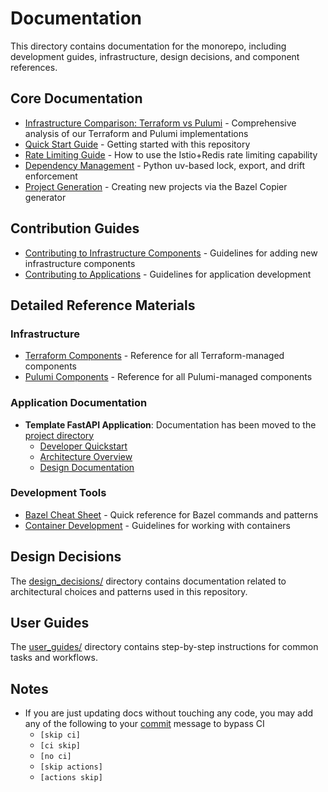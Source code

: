 # Documentation

This directory contains documentation for the monorepo, including development guides, infrastructure, design decisions, and component references.

## Core Documentation

- [Infrastructure Comparison: Terraform vs Pulumi](./infrastructure-comparison.md) - Comprehensive analysis of our Terraform and Pulumi implementations
- [Quick Start Guide](./quick-start-guide.md) - Getting started with this repository
- [Rate Limiting Guide](./rate-limiting.md) - How to use the Istio+Redis rate limiting capability
- [Dependency Management](./dependency-management.md) - Python uv-based lock, export, and drift enforcement
- [Project Generation](./project-generation.md) - Creating new projects via the Bazel Copier generator

## Contribution Guides

- [Contributing to Infrastructure Components](./CONTRIBUTING_COMPLEX_IAC_COMPONENTS.md) - Guidelines for adding new infrastructure components
- [Contributing to Applications](./contributing/application.md) - Guidelines for application development

## Detailed Reference Materials

### Infrastructure

- [Terraform Components](../terraform_dev_local/docs/COMPONENTS.md) - Reference for all Terraform-managed components
- [Pulumi Components](../pulumi_dev_local/docs/COMPONENTS.md) - Reference for all Pulumi-managed components

### Application Documentation

- **Template FastAPI Application**: Documentation has been moved to the [project directory](../projects/template/template_fastapi_app/docs/)
  - [Developer Quickstart](../projects/template/template_fastapi_app/docs/developer-quickstart.md)
  - [Architecture Overview](../projects/template/template_fastapi_app/docs/architecture-overview.md)
  - [Design Documentation](../projects/template/template_fastapi_app/docs/design-documentation.md)

### Development Tools

- [Bazel Cheat Sheet](./CHEATSHEET_BAZEL.md) - Quick reference for Bazel commands and patterns
- [Container Development](./CONTAINER_README.md) - Guidelines for working with containers

## Design Decisions

The [design_decisions/](./design_decisions/) directory contains documentation related to architectural choices and patterns used in this repository.

## User Guides

The [user_guides/](./user_guides/) directory contains step-by-step instructions for common tasks and workflows.

## Notes

- If you are just updating docs without touching any code, you may add any of the following to your [commit](https://docs.github.com/en/actions/managing-workflow-runs/skipping-workflow-runs) message to bypass CI
  - `[skip ci]`
  - `[ci skip]`
  - `[no ci]`
  - `[skip actions]`
  - `[actions skip]`

